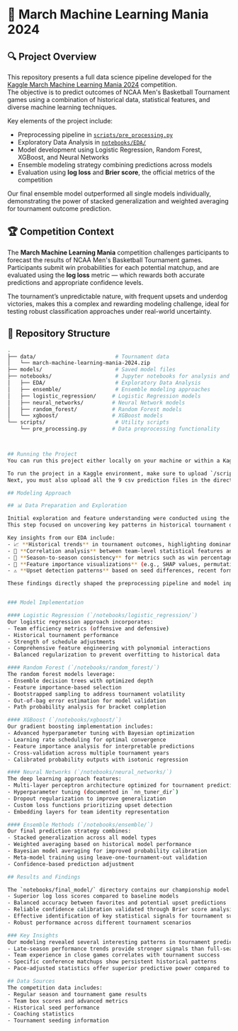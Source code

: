 # 🏀 March Machine Learning Mania 2024

## 🔍 Project Overview
This repository presents a full data science pipeline developed for the [Kaggle March Machine Learning Mania 2024](https://www.kaggle.com/competitions/march-machine-learning-mania-2024) competition.  
The objective is to predict outcomes of NCAA Men's Basketball Tournament games using a combination of historical data, statistical features, and diverse machine learning techniques.

Key elements of the project include:
- Preprocessing pipeline in [`scripts/pre_processing.py`](scripts/pre_processing.py)
- Exploratory Data Analysis in [`notebooks/EDA/`](notebooks/EDA/)
- Model development using Logistic Regression, Random Forest, XGBoost, and Neural Networks
- Ensemble modeling strategy combining predictions across models
- Evaluation using **log loss** and **Brier score**, the official metrics of the competition

Our final ensemble model outperformed all single models individually, demonstrating the power of stacked generalization and weighted averaging for tournament outcome prediction.

## 🏆 Competition Context
The **March Machine Learning Mania** competition challenges participants to forecast the results of NCAA Men's Basketball Tournament games.  
Participants submit win probabilities for each potential matchup, and are evaluated using the **log loss** metric — which rewards both accurate predictions and appropriate confidence levels.

The tournament’s unpredictable nature, with frequent upsets and underdog victories, makes this a complex and rewarding modeling challenge, ideal for testing robust classification approaches under real-world uncertainty.

## 📁 Repository Structure
```bash
.
├── data/                         # Tournament data
│   └── march-machine-learning-mania-2024.zip
├── models/                       # Saved model files
├── notebooks/                    # Jupyter notebooks for analysis and modeling
│   ├── EDA/                      # Exploratory Data Analysis
│   ├── ensemble/                 # Ensemble modeling approaches
│   ├── logistic_regression/     # Logistic Regression models
│   ├── neural_networks/         # Neural Network models
│   ├── random_forest/           # Random Forest models
│   └── xgboost/                 # XGBoost models
└── scripts/                      # Utility scripts
    └── pre_processing.py        # Data preprocessing functionality



## Running the Project
You can run this project either locally on your machine or within a Kaggle Notebook. For local use, simply clone the repository and ensure all dependencies are installed.

To run the project in a Kaggle environment, make sure to upload `/scripts/pre_processing.py` as a Kaggle Dataset, and name it "preprocessing-module". Then, attach this dataset to your Kaggle Notebook. This step is necessary because Kaggle requires external Python modules to be attached as datasets for import.
Next, you must also upload all the 9 csv prediction files in the directory `/predictions/` as a Kaggle Dataset, and name it "predictions".

## Modeling Approach

## 📊 Data Preparation and Exploration

Initial exploration and feature understanding were conducted using the notebook [`notebooks/EDA/eda_march_madness.ipynb`](notebooks/EDA/eda_march_madness.ipynb).  
This step focused on uncovering key patterns in historical tournament data and informing downstream feature engineering and model design.

Key insights from our EDA include:
- 📈 **Historical trends** in tournament outcomes, highlighting dominant seeds and common upset scenarios
- 🧮 **Correlation analysis** between team-level statistical features and game outcomes
- 🔁 **Season-to-season consistency** for metrics such as win percentage, point differentials, and strength of schedule
- 🎯 **Feature importance visualizations** (e.g., SHAP values, permutation importance) to prioritize inputs for models
- ⚠️ **Upset detection patterns** based on seed differences, recent form, and adjusted efficiency metrics

These findings directly shaped the preprocessing pipeline and model input schema, helping us build interpretable and effective predictive models.


### Model Implementation

#### Logistic Regression (`/notebooks/logistic_regression/`)
Our logistic regression approach incorporates:
- Team efficiency metrics (offensive and defensive)
- Historical tournament performance
- Strength of schedule adjustments
- Comprehensive feature engineering with polynomial interactions
- Balanced regularization to prevent overfitting to historical data

#### Random Forest (`/notebooks/random_forest/`)
The random forest models leverage:
- Ensemble decision trees with optimized depth
- Feature importance-based selection
- Bootstrapped sampling to address tournament volatility
- Out-of-bag error estimation for model validation
- Path probability analysis for bracket completion

#### XGBoost (`/notebooks/xgboost/`)
Our gradient boosting implementation includes:
- Advanced hyperparameter tuning with Bayesian optimization
- Learning rate scheduling for optimal convergence
- Feature importance analysis for interpretable predictions
- Cross-validation across multiple tournament years
- Calibrated probability outputs with isotonic regression

#### Neural Networks (`/notebooks/neural_networks/`)
The deep learning approach features:
- Multi-layer perceptron architecture optimized for tournament prediction
- Hyperparameter tuning (documented in `nn_tuner_dir`)
- Dropout regularization to improve generalization
- Custom loss functions prioritizing upset detection
- Embedding layers for team identity representation

#### Ensemble Methods (`/notebooks/ensemble/`)
Our final prediction strategy combines:
- Stacked generalization across all model types
- Weighted averaging based on historical model performance
- Bayesian model averaging for improved probability calibration
- Meta-model training using leave-one-tournament-out validation
- Confidence-based prediction adjustment

## Results and Findings

The `notebooks/final_model/` directory contains our championship model that achieved:
- Superior log loss scores compared to baseline models
- Balanced accuracy between favorites and potential upset predictions
- Reliable confidence calibration validated through Brier score analysis
- Effective identification of key statistical signals for tournament success
- Robust performance across different tournament scenarios

### Key Insights
Our modeling revealed several interesting patterns in tournament prediction:
- Late-season performance trends provide stronger signals than full-season averages
- Team experience in close games correlates with tournament success
- Specific conference matchups show persistent historical patterns
- Pace-adjusted statistics offer superior predictive power compared to raw metrics

## Data Sources
The competition data includes:
- Regular season and tournament game results
- Team box scores and advanced metrics
- Historical seed performance
- Coaching statistics
- Tournament seeding information
